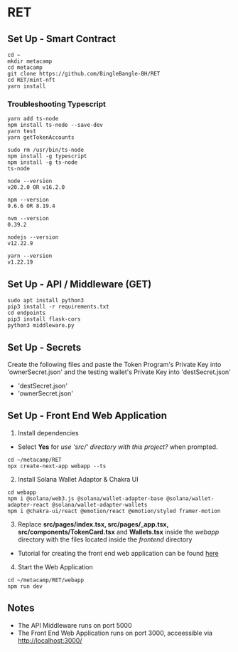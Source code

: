 # RET

## Set Up - Smart Contract
```
cd ~
mkdir metacamp
cd metacamp
git clone https://github.com/BingleBangle-BH/RET
cd RET/mint-nft
yarn install
```

### Troubleshooting Typescript
```
yarn add ts-node
npm install ts-node --save-dev
yarn test
yarn getTokenAccounts
```
```
sudo rm /usr/bin/ts-node
npm install -g typescript
npm install -g ts-node
ts-node
```
```
node --version
v20.2.0 OR v16.2.0

npm --version
9.6.6 OR 8.19.4

nvm --version
0.39.2

nodejs --version
v12.22.9

yarn --version
v1.22.19
```

## Set Up - API / Middleware (GET)
```
sudo apt install python3
pip3 install -r requirements.txt
cd endpoints
pip3 install flask-cors
python3 middleware.py
```

## Set Up - Secrets
Create the following files and paste the Token Program's Private Key into 'ownerSecret.json' and the testing wallet's Private Key into 'destSecret.json'
- 'destSecret.json'
- 'ownerSecret.json'

## Set Up - Front End Web Application
1. Install dependencies
- Select **Yes** for _use 'src/' directory with this project?_ when prompted.
```
cd ~/metacamp/RET
npx create-next-app webapp --ts
```
2. Install Solana Wallet Adaptor & Chakra UI
```
cd webapp
npm i @solana/web3.js @solana/wallet-adapter-base @solana/wallet-adapter-react @solana/wallet-adapter-wallets
npm i @chakra-ui/react @emotion/react @emotion/styled framer-motion
```

3. Replace **src/pages/index.tsx, src/pages/_app.tsx, src/components/TokenCard.tsx** and **Wallets.tsx** inside the _webapp_ directory with the files located inside the _frontend_ directory
- Tutorial for creating the front end web application can be found [here](https://blog.anishde.dev/creating-a-custom-solana-connect-wallet-ui-with-react-and-chakra-ui)

4. Start the Web Application
```
cd ~/metacamp/RET/webapp
npm run dev
```

## Notes
- The API Middleware runs on port 5000
- The Front End Web Application runs on port 3000, acceessible via [http://localhost:3000/](http://localhost:3000/)